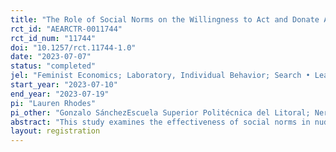 ```yaml
---
title: "The Role of Social Norms on the Willingness to Act and Donate Against Sexual Harassment"
rct_id: "AEARCTR-0011744"
rct_id_num: "11744"
doi: "10.1257/rct.11744-1.0"
date: "2023-07-07"
status: "completed"
jel: "Feminist Economics; Laboratory, Individual Behavior; Search • Learning • Information and Knowledge • Communication • Belief • Unawarenes"
start_year: "2023-07-10"
end_year: "2023-07-19"
pi: "Lauren Rhodes"
pi_other: "Gonzalo SánchezEscuela Superior Politécnica del Litoral; Nereyda EspinozaEscuela Superior Politécnica del Litoral; Viviana BorjaEscuela Superior Politécnica del Litoral"
abstract: "This study examines the effectiveness of social norms in nudging people to donate towards campaigns aimed at helping victims of sexual harassment and view how these social norms might influence potential bystanders' willingness to act against situation of sexual harassment. "
layout: registration
---
```


